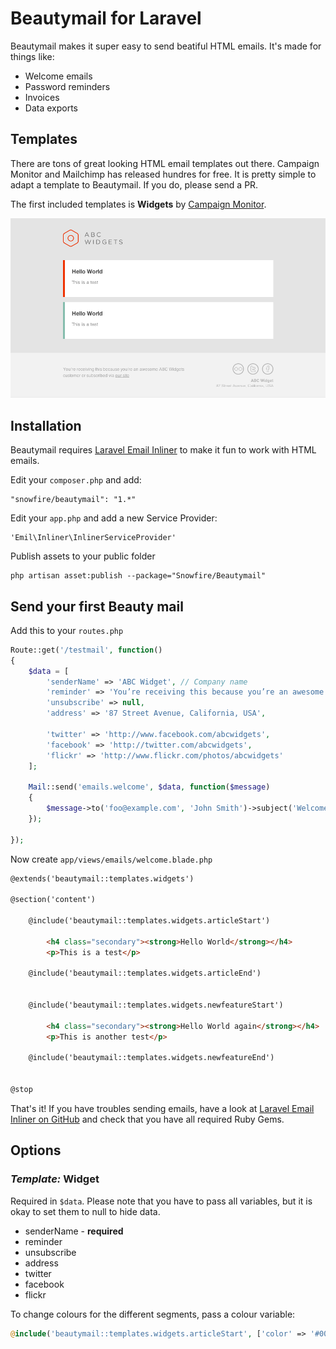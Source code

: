 # Beautymail for Laravel

Beautymail makes it super easy to send beatiful HTML emails. It's made for things like:

* Welcome emails
* Password reminders
* Invoices
* Data exports

## Templates

There are tons of great looking HTML email templates out there. Campaign Monitor and Mailchimp has released hundres for free. It is pretty simple to adapt a template to Beautymail. If you do, please send a PR.

The first included templates is __Widgets__ by [Campaign Monitor](https://www.campaignmonitor.com/templates/all/).

![Widget Template](screenshots/widgets.png?raw=true "Widgets template")


## Installation

Beautymail requires [Laravel Email Inliner](https://github.com/emilsundberg/inliner) to make it fun to work with HTML emails.

Edit your `composer.php` and add:

    "snowfire/beautymail": "1.*"

Edit your `app.php` and add a new Service Provider:

    'Emil\Inliner\InlinerServiceProvider'

Publish assets to your public folder

    php artisan asset:publish --package="Snowfire/Beautymail"

## Send your first Beauty mail

Add this to your `routes.php`

```php
Route::get('/testmail', function()
{
	$data = [
		'senderName' => 'ABC Widget', // Company name
		'reminder' => 'You’re receiving this because you’re an awesome ABC Widgets customer or subscribed via <a href="http://www.abcwidgets.com/" style="color: #a6a6a6">our site</a>',
		'unsubscribe' => null,
		'address' => '87 Street Avenue, California, USA',

		'twitter' => 'http://www.facebook.com/abcwidgets',
		'facebook' => 'http://twitter.com/abcwidgets',
		'flickr' => 'http://www.flickr.com/photos/abcwidgets'
	];

	Mail::send('emails.welcome', $data, function($message)
	{
		$message->to('foo@example.com', 'John Smith')->subject('Welcome!');
	});

});
```

Now create `app/views/emails/welcome.blade.php`

```html
@extends('beautymail::templates.widgets')

@section('content')

	@include('beautymail::templates.widgets.articleStart')

		<h4 class="secondary"><strong>Hello World</strong></h4>
		<p>This is a test</p>

	@include('beautymail::templates.widgets.articleEnd')


	@include('beautymail::templates.widgets.newfeatureStart')

		<h4 class="secondary"><strong>Hello World again</strong></h4>
		<p>This is another test</p>

	@include('beautymail::templates.widgets.newfeatureEnd')


@stop
```

That's it! If you have troubles sending emails, have a look at [Laravel Email Inliner on GitHub](https://github.com/emilsundberg/inliner) and check that you have all required Ruby Gems.

## Options

### _Template:_ Widget

Required in `$data`. Please note that you have to pass all variables, but it is okay to set them to null to hide data.

* senderName - __required__
* reminder
* unsubscribe
* address
* twitter
* facebook
* flickr

To change colours for the different segments, pass a colour variable:

```php
@include('beautymail::templates.widgets.articleStart', ['color' => '#0000FF'])
```

